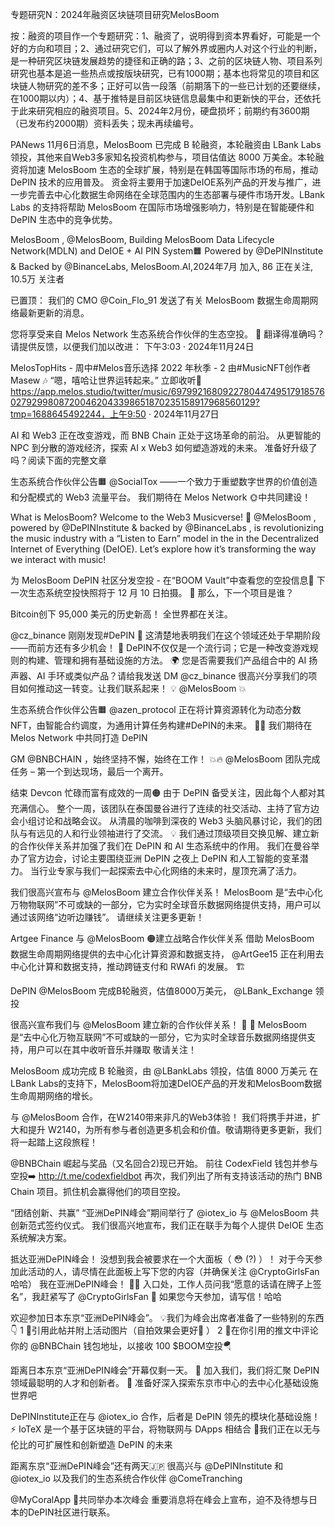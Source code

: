 专题研究N：2024年融资区块链项目研究MelosBoom

按：融资的项目作一个专题研究：1、融资了，说明得到资本界看好，可能是一个好的方向和项目；2、通过研究它们，可以了解外界或圈内人对这个行业的判断，是一种研究区块链发展趋势的捷径和正确的路；3、之前的区块链人物、项目系列研究也基本是追一些热点或按版块研究，已有1000期；基本也将常见的项目和区块链人物研究的差不多；正好可以告一段落（前期落下的一些已计划的还要继续，在1000期以内）；4、基于推特是目前区块链信息最集中和更新快的平台，还依托于此来研究相应的融资项目。5、2024年2月份，硬盘损坏；前期约有3600期（已发布约2000期）资料丢失；现未再续编号。

PANews 11月6日消息，MelosBoom 已完成 B 轮融资，本轮融资由 LBank Labs 领投，其他来自Web3多家知名投资机构参与，项目估值达 8000 万美金。本轮融资将加速 MelosBoom 生态的全球扩展，特别是在韩国等国际市场的布局，推动 DePIN 技术的应用普及。
资金将主要用于加速DeIOE系列产品的开发与推广，进一步完善去中心化数据生命网络在全球范围内的生态部署与硬件市场开发。LBank Labs 的支持将帮助 MelosBoom 在国际市场增强影响力，特别是在智能硬件和 DePIN 生态中的竞争优势。

MelosBoom
,
@MelosBoom,
Building MelosBoom Data Lifecycle Network(MDLN) and DeIOE + AI PIN System🟧 Powered by 
@DePINInstitute
 & Backed by 
@BinanceLabs,
MelosBoom.AI,2024年7月 加入,
86 正在关注,
10.5万 关注者


已置顶：
我们的 CMO 
@Coin_Flo_91
发送了有关 MelosBoom 数据生命周期网络最新更新的消息。

您将享受来自 Melos Network 生态系统合作伙伴的生态空投。 📳
翻译得准确吗？请提供反馈，以便我们加以改进：  下午3:03 · 2024年11月24日

MelosTopHits - 周中#Melos音乐选择
2022 年秋季 - 2 由#MusicNFT创作者 Masew 🎶
“嗯，嘻哈让世界运转起来。”
立即收听🔽
https://app.melos.studio/twitter/music/69799216809227804474951791857602792998087200462043398651870235158917968560129?tmp=1688645492244，上午9:50 · 2024年11月27日


AI 和 Web3 正在改变游戏，而 BNB Chain 正处于这场革命的前沿。
从更智能的 NPC 到分散的游戏经济，探索 AI x Web3 如何塑造游戏的未来。
准备好升级了吗？阅读下面的完整文章

生态系统合作伙伴公告🟧
@SocialTox
 ——一个致力于重塑数字世界的价值创造和分配模式的 Web3 流量平台。
我们期待在 Melos Network 🌞中共同建设！

What is MelosBoom? Welcome to the Web3 Musicverse! 🌅
@MelosBoom
, powered by 
@DePINInstitute
 & backed by 
@BinanceLabs
, is revolutionizing the music industry with a “Listen to Earn” model in the in the Decentralized Internet of Everything (DeIOE). 
Let’s explore how it’s transforming the way we interact with music! 

为 MelosBoom DePIN 社区分发空投 - 在“BOOM Vault”中查看您的空投信息📳
下一次生态系统空投快照将于 12 月 10 日拍摄。 📸
那么，下一个项目是谁？ 

Bitcoin创下 95,000 美元的历史新高！
全世界都在关注。

 
@cz_binance
刚刚发现#DePIN 👀
这清楚地表明我们在这个领域还处于早期阶段——而前方还有多少机会！ 🚀
DePIN不仅仅是一个流行词；它是一种改变游戏规则的构建、管理和拥有基础设施的方法。 🌍
您是否需要我们产品组合中的 AI 扬声器、AI 手环或类似产品？请给我发送 DM 
@cz_binance
很高兴分享我们的项目如何推动这一转变。让我们联系起来！ 💡
@MelosBoom
 💥

生态系统合作伙伴公告🟧
@azen_protocol
正在将计算资源转化为动态分数 NFT，由智能合约调度，为通用计算任务构建#DePIN的未来。 🧙‍♂️
我们期待在 Melos Network 中共同打造 DePIN 

GM 
@BNBCHAIN
 ，始终坚持不懈，始终在工作！ 💥🔥 
@MelosBoom
团队完成任务 – 第一个到达现场，最后一个离开。

结束 Devcon 忙碌而富有成效的一周🟠
由于 DePIN 备受关注，因此每个人都对其充满信心。
整个一周，该团队在泰国曼谷进行了连续的社交活动、主持了官方边会小组讨论和战略会议。
从清晨的咖啡到深夜的 Web3 头脑风暴讨论，我们的团队与有远见的人和行业领袖进行了交流。 💡
我们通过顶级项目交换见解、建立新的合作伙伴关系并加强了我们在 DePIN 和 AI 生态系统中的作用。
我们在曼谷举办了官方边会，讨论主要围绕亚洲 DePIN 之夜上 DePIN 和人工智能的变革潜力。
当行业专家与我们一起探索去中心化网络的未来时，屋顶充满了活力。 

我们很高兴宣布与
@MelosBoom
建立合作伙伴关系！
MelosBoom 是“去中心化万物物联网”不可或缺的一部分，它为实时全球音乐数据网络提供支持，用户可以通过该网络“边听边赚钱”。
请继续关注更多更新！

Artgee Finance 与
@MelosBoom
🟠建立战略合作伙伴关系
借助 MelosBoom 数据生命周期网络提供的去中心化计算资源和数据支持， 
@ArtGee15
正在利用去中心化计算和数据支持，推动跨链支付和 RWAfi 的发展。 🏗️

DePIN 
@MelosBoom
完成B轮融资，估值8000万美元， 
@LBank_Exchange
领投

很高兴宣布我们与
@MelosBoom
建立新的合作伙伴关系！ 🌟 
🎵 MelosBoom 是“去中心化万物互联网”不可或缺的一部分，它为实时全球音乐数据网络提供支持，用户可以在其中收听音乐并赚取
敬请关注！

MelosBoom 成功完成 B 轮融资，由
@LBankLabs
领投，估值 8000 万美元
在LBank Labs的支持下，MelosBoom将加速DeIOE产品的开发和MelosBoom数据生命周期网络的增长。

与
@MelosBoom
合作，在W2140带来非凡的Web3体验！
我们将携手并进，扩大和提升 W2140，为所有参与者创造更多机会和价值。敬请期待更多更新，我们将一起踏上这段旅程！

@BNBChain
崛起与奖品（又名回合2)现已开始。
前往 CodexField 钱包并参与空投➡️ http://t.me/codexfieldbot
再次，我们列出了所有支持该活动的热门 BNB Chain 项目。抓住机会赢得他们的项目空投。

“团结创新、共赢”
“亚洲DePIN峰会”期间举行了
@iotex_io
与
@MelosBoom
共创新范式签约仪式。
我们很高兴地宣布，我们正在联手为每个人提供 DeIOE 生态系统解决方案。

抵达亚洲DePIN峰会！
没想到我会被要求在一个大面板（ 😳 (?) ）！
对于今天参加此活动的人，请尽情在此面板上写下您的内容（并确保关注
@CryptoGirlsFan
哈哈）
我在亚洲DePIN峰会！ 💪✨
入口处，工作人员问我“愿意的话请在牌子上签名”，我赶紧写了
@CryptoGirlsFan
 🤣
如果您今天参加，请写信！哈哈

欢迎参加日本东京“亚洲DePIN峰会”。
💡我们为峰会出席者准备了一些特别的东西👇
1 ⃣引用此帖并附上活动图片（自拍效果会更好🤳 ）
2 ⃣在你引用的推文中评论你的
@BNBChain
钱包地址，以接收 100 $BOOM空投🪂

距离日本东京“亚洲DePIN峰会”开幕仅剩一天。 🎌
加入我们，我们将汇聚 DePIN 领域最聪明的人才和创新者。 🌊
准备好深入探索东京市中心的去中心化基础设施世界吧

DePINInstitute正在与
@iotex_io
合作，后者是 DePIN 领先的模块化基础设施！
⚡️ IoTeX 是一个基于区块链的平台，将物联网与 DApps 相结合
🤝我们正在以无与伦比的可扩展性和创新塑造 DePIN 的未来

距离东京“亚洲DePIN峰会”还有两天🇯🇵
很高兴与
@DePINInstitute
和
@iotex_io
以及我们的生态系统合作伙伴
@ComeTranching
 
@MyCoralApp
🫡共同举办本次峰会
重要消息将在峰会上宣布，迫不及待想与日本的DePIN社区进行联系。 


